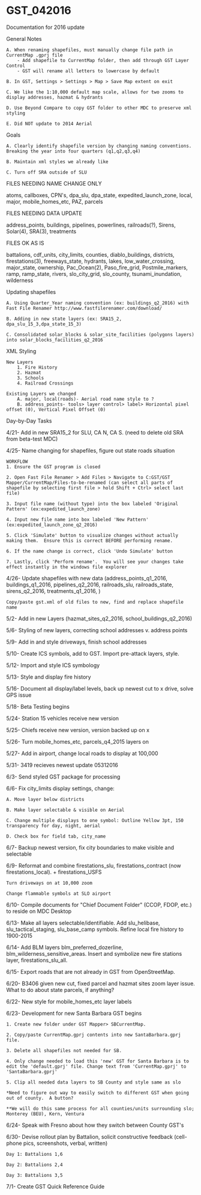 # GST_042016
Documentation for 2016 update

General Notes

	A. When renaming shapefiles, must manually change file path in CurrentMap .gprj file
		- Add shapefile to CurrentMap folder, then add through GST Layer Control
		- GST will rename all letters to lowercase by default

	B. In GST, Settings > Settings > Map > Save Map extent on exit

	C. We like the 1:10,000 default map scale, allows for two zooms to display addresses, hazmat & hydrants

	D. Use Beyond Compare to copy GST folder to other MDC to preserve xml styling

	E. Did NOT update to 2014 Aerial 

Goals

	A. Clearly identify shapefile version by changing naming conventions.  Breaking the year into four quarters (q1,q2,q3,q4)

	B. Maintain xml styles we already like

	C. Turn off SRA outside of SLU

FILES NEEDING NAME CHANGE ONLY

atoms, callboxes, CPN's, dpa_slu, dpa_state, expedited_launch_zone, local, major, mobile_homes_etc, PAZ, parcels

FILES NEEDING DATA UPDATE

address_points, buildings, pipelines, powerlines, railroads(?), Sirens, Solar(4), SRA(3), treatments

FILES OK AS IS

battalions, cdf_units, city_limits, counties, diablo_buildings, districts, firestations(3), freeways_state, hydrants, lakes, low_water_crossing, major_state, ownership, Pac_Ocean(2), Paso_fire_grid, Postmile_markers, ramp, ramp_state, rivers, slo_city_grid, slo_county, tsunami_inundation, wilderness

Updating shapefiles

	A. Using Quarter_Year naming convention (ex: buildings_q2_2016) with Fast File Renamer http://www.fastfilerenamer.com/download/

	B. Adding in new state layers (ex: SRA15_2, dpa_slu_15_3,dpa_state_15_3)

	C. Consolidated solar_blocks & solar_site_facilities (polygons layers) into solar_blocks_facilities_q2_2016

XML Styling

	New Layers
		1. Fire History
		2. Hazmat
		3. Schools
		4. Railroad Crossings

	Existing Layers we changed
		A. major, local(roads)- Aerial road name style to ?
		B. address_points- tools> layer control> label> Horizontal pixel offset (0), Vertical Pixel Offset (0) 

Day-by-Day Tasks

4/21- Add in new SRA15_2 for SLU, CA N, CA S. (need to delete old SRA from beta-test MDC)

4/25- Name changing for shapefiles, figure out state roads situation

	WORKFLOW
	1. Ensure the GST program is closed

	2. Open Fast File Renamer > Add Files > Navigate to C:GST/GST Mapper/CurrentMap/Files-to-be-renamed (can select all parts of shapefile by selecting first file > hold Shift + Ctrl> select last file)

	3. Input file name (without type) into the box labeled 'Original Pattern' (ex:expedited_launch_zone)

	4. Input new file name into box labeled 'New Pattern' (ex:expedited_launch_zone_q2_2016)

	5. Click 'Simulate' button to visualize changes without actually making them.  Ensure this is correct BEFORE performing rename.

	6. If the name change is correct, click 'Undo Simulate' button
	
	7. Lastly, click 'Perform rename'.  You will see your changes take effect instantly in the windows file explorer

4/26- Update shapefiles with new data (address_points_q1_2016, buildings_q1_2016, pipelines_q2_2016, railroads_slu, railroads_state, sirens_q2_2016, treatments_q1_2016, )

	Copy/paste gst.xml of old files to new, find and replace shapefile name

5/2- Add in new Layers (hazmat_sites_q2_2016, school_buildings_q2_2016)

5/6- Styling of new layers, correcting school addresses v. address points

5/9- Add in and style driveways, finish school addresses

5/10- Create ICS symbols, add to GST.  Import pre-attack layers, style.

5/12- Import and style ICS symbology

5/13- Style and display fire history

5/16- Document all display/label levels, back up newest cut to x drive, solve GPS issue

5/18- Beta Testing begins

5/24- Station 15 vehicles receive new version

5/25- Chiefs receive new version, version backed up on x

5/26- Turn mobile_homes_etc, parcels_q4_2015 layers on

5/27- Add in airport, change local roads to display at 100,000

5/31- 3419 recieves newest update 05312016

6/3- Send styled GST package for processing

6/6- Fix city_limits display settings, change:

	A. Move layer below districts

	B. Make layer selectable & visible on Aerial

	C. Change multiple displays to one symbol: Outline Yellow 3pt, 150 transparency for day, night, aerial

	D. Check box for field tab, city_name

6/7- Backup newest version, fix city boundaries to make visible and selectable

6/9- Reformat and combine firestations_slu, firestations_contract (now firestations_local). + firestations_USFS

	Turn driveways on at 10,000 zoom

	Change flammable symbols at SLO airport

6/10- Compile documents for "Chief Document Folder" (CCOP, FDOP, etc.) to reside on MDC Desktop

6/13- Make all layers selectable/identifiable. Add slu_helibase, slu_tactical_staging, slu_base_camp symbols.  Refine local fire history to 1900-2015

6/14- Add BLM layers blm_preferred_dozerline, blm_wilderness_sensitive_areas.  Insert and symbolize new fire stations layer, firestations_slu_all.

6/15- Export roads that are not already in GST from OpenStreetMap.

6/20- B3406 given new cut, fixed parcel and hazmat sites zoom layer issue.  What to do about state parcels, if anything?

6/22- New style for mobile_homes_etc layer labels

6/23- Development for new Santa Barbara GST begins

	1. Create new folder under GST Mapper> SBCurrentMap.  

	2. Copy/paste CurrentMap.gprj contents into new SantaBarbara.gprj file.

	3. Delete all shapefiles not needed for SB. 

	4. Only change needed to load this 'new' GST for Santa Barbara is to edit the 'default.gprj' file. Change text from 'CurrentMap.gprj' to 'SantaBarbara.gprj'

	5. Clip all needed data layers to SB County and style same as slo

	*Need to figure out way to easily switch to different GST when going out of county.  A button? 

	**We will do this same process for all counties/units surrounding slo; Monterey (BEU), Kern, Ventura

6/24- Speak with Fresno about how they switch between County GST's

6/30- Devise rollout plan by Battalion, solicit constructive feedback (cell-phone pics, screenshots, verbal, written)

	Day 1: Battalions 1,6

	Day 2: Battalions 2,4

	Day 3: Battalions 3,5

7/1- Create GST Quick Reference Guide
	



